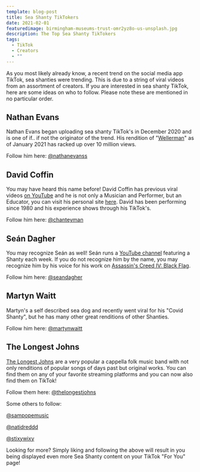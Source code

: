 ```yaml
---
template: blog-post
title: Sea Shanty TikTokers
date: 2021-02-01
featuredimage: birmingham-museums-trust-omr2yz8o-us-unsplash.jpg
description: The Top Sea Shanty TikTokers
tags:
  - TikTok
  - Creators
  - ""
---
```

As you most likely already know, a recent trend on the social media app TikTok, sea shanties were trending. This is due to a string of viral videos from an assortment of creators. If you are interested in sea shanty TikTok, here are some ideas on who to follow. Please note these are mentioned in no particular order.

## Nathan Evans

Nathan Evans began uploading sea shanty TikTok's in December 2020 and is one of if.. if not the originator of the trend. His rendition of "[Wellerman](https://www.songsoftheseas.com/wellerman-1/)" as of January 2021 has racked up over 10 million views.

Follow him here: [@nathanevanss](https://www.tiktok.com/@nathanevanss)

## David Coffin

You may have heard this name before! David Coffin has previous viral videos [on YouTube](https://www.youtube.com/watch?v=49FWp7WLYKw) and he is not only a Musician and Performer, but an Educator, you can visit his personal site [here](http://davidcoffin.com/). David has been performing since 1980 and his experience shows through his TikTok's.

Follow him here: [@chanteyman](https://www.tiktok.com/@chanteyman)

## Seán Dagher

You may recognize Seán as well! Seán runs a [YouTube channel](https://www.youtube.com/user/laskerdak) featuring a Shanty each week. If you do not recognize him by the name, you may recognize him by his voice for his work on [Assassin's Creed IV: Black Flag](https://en.wikipedia.org/wiki/Assassin%27s_Creed_IV:_Black_Flag).

Follow him here: [@seandagher](https://www.tiktok.com/@seandagher) 

## Martyn Waitt

Martyn's a self described sea dog and recently went viral for his "Covid Shanty", but he has many other great renditions of other Shanties.

Follow him here: [@martynwaitt](https://www.tiktok.com/@martynwaitt)

## The Longest Johns

[The Longest Johns](https://www.thelongestjohns.com/) are a very popular a cappella folk music band with not only renditions of popular songs of days past but original works. You can find them on any of your favorite streaming platforms and you can now also find them on TikTok!

Follow them here: [@thelongestjohns](https://www.tiktok.com/@thelongestjohns)

Some others to follow:

[@sampopemusic](https://www.tiktok.com/@sampopemusic)

[@natidreddd](https://www.tiktok.com/@natidreddd)

[@stixywixy](https://www.tiktok.com/@stixywixy)

Looking for more? Simply liking and following the above will result in you being displayed even more Sea Shanty content on your TikTok "For You" page!